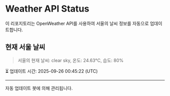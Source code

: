 
# Weather API Status

이 리포지토리는 OpenWeather API를 사용하여 서울의 날씨 정보를 자동으로 업데이트합니다.

## 현재 서울 날씨
> 서울의 현재 날씨: clear sky, 온도: 24.63°C, 습도: 80%

⏳ 업데이트 시간: 2025-09-26 00:45:22 (UTC)

---
자동 업데이트 봇에 의해 관리됩니다.
